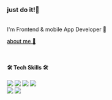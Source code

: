 <div >
 <h3>just do it!👯</h3>
  <Br/>
 <span>I'm Frontend & mobile App Developer 🌱</span>
 
 
 <a href="https://www.notion.so/4a4935d5e78a46fa84f0dbed7e3eee71" style="color:black">about me 👋</a>

   <Br/>
 <h4>🛠 Tech Skills 🛠</h4>

 <div>
  <img src="https://img.shields.io/badge/flutter-02569B?style=for-the-badge&logo=flutter&logoColor=white">
  <img src="https://img.shields.io/badge/javascript-F7DF1E?style=for-the-badge&logo=javascript&logoColor=black"> 
  <img src="https://img.shields.io/badge/vue.js-4FC08D?style=for-the-badge&logo=vue.js&logoColor=white"> 
  <img src="https://img.shields.io/badge/react-61DAFB?style=for-the-badge&logo=react&logoColor=black"> 
 </div>
 <img src="https://img.shields.io/badge/spring-6DB33F?style=for-the-badge&logo=spring&logoColor=white"> 
 <img src="https://img.shields.io/badge/python-3776AB?style=for-the-badge&logo=python&logoColor=white">

  
<!--   
 [![Top Langs](https://github-readme-stats.vercel.app/api/top-langs/?username=nada5un&hide=jupyter%20notebook&layout=compact)](https://github.com/anuraghazra/github-readme-stats)


 -->

</div>

